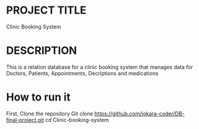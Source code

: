 # PROJECT TITLE
Clinic Booking System

# DESCRIPTION
This is a relation database for a clinic booking system that manages data for Doctors, Patients, Appointments, Decriptions and medications

# How to run it
First, Clone the repository
Git clone https://github.com/jokara-coder/DB-final-project.git
cd Clinic-booking-system
